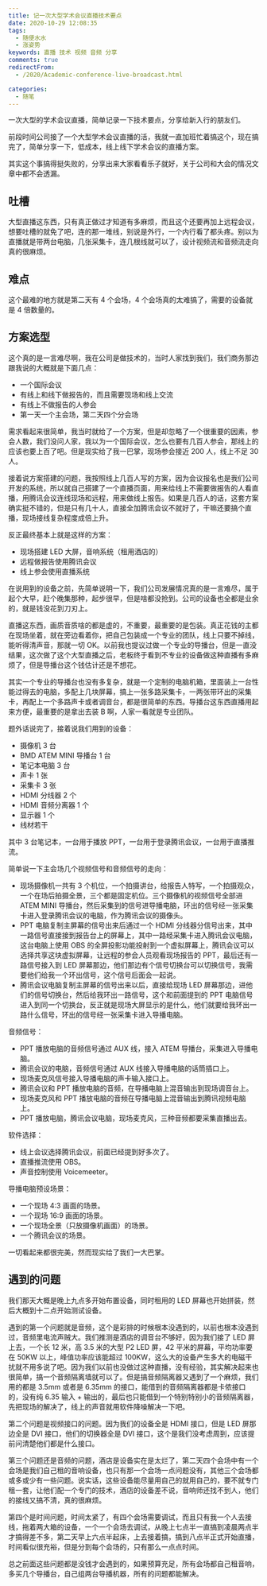 ```yaml
---
title: 记一次大型学术会议直播技术要点
date: 2020-10-29 12:08:35
tags: 
  - 随便水水
  - 涨姿势
keywords: 直播 技术 视频 音频 分享
comments: true
redirectFrom:
  - /2020/Academic-conference-live-broadcast.html

categories: 
  - 随笔
---
```


一次大型的学术会议直播，简单记录一下技术要点，分享给新入行的朋友们。

<!-- more -->

前段时间公司接了一个大型学术会议直播的活，我就一直加班忙着搞这个，现在搞完了，简单分享一下，低成本，线上线下学术会议的直播方案。

其实这个事搞得挺失败的，分享出来大家看看乐子就好，关于公司和大会的情况文章中都不会透漏。

## 吐槽

大型直播这东西，只有真正做过才知道有多麻烦，而且这个还要再加上远程会议，想要吐槽的就免了吧，连的那一堆线，别说是外行，一个内行看了都头疼。别以为直播就是带两台电脑，几张采集卡，连几根线就可以了，设计视频流和音频流走向真的很麻烦。

## 难点

这个最难的地方就是第二天有 4 个会场，4 个会场真的太难搞了，需要的设备就是 4 倍数量的。

## 方案选型

这个真的是一言难尽啊，我在公司是做技术的，当时人家找到我们，我们商务那边跟我说的大概就是下面几点：

- 一个国际会议
- 有线上和线下做报告的，而且需要现场和线上交流
- 有线上不做报告的人参会
- 第一天一个主会场，第二天四个分会场

需求看起来很简单，我当时就给了一个方案，但是却忽略了一个很重要的因素，参会人数，我们没问人家，我以为一个国际会议，怎么也要有几百人参会，那线上的应该也要上百了吧。但是现实给了我一巴掌，现场参会接近 200 人，线上不足 30 人。

接着说方案搭建的问题，我按照线上几百人写的方案，因为会议报名也是我们公司开发的系统，所以就自己搭建了一个直播页面，用来给线上不需要做报告的人看直播，用腾讯会议连线现场和远程，用来做线上报告。如果是几百人的话，这套方案确实挺不错的，但是只有几十人，直接全加腾讯会议不就好了，干嘛还要搞个直播，现场接线复杂程度成倍上升。

反正最终基本上就是这样的方案：

- 现场搭建 LED 大屏，音响系统（租用酒店的）
- 远程做报告使用腾讯会议
- 线上参会使用直播系统

在说用到的设备之前，先简单说明一下，我们公司发展情况真的是一言难尽，属于起个大早，赶个晚集那种，起步很早，但是啥都没抢到。公司的设备也全都是业余的，就是钱没花到刀刃上。

直播这东西，画质音质啥的都是虚的，不重要，最重要的是包装。真正花钱的主都在现场坐着，就在旁边看着你，把自己包装成一个专业的团队，线上只要不掉线，能听得清声音，那就一切 OK。以前我也提议过做一个专业的导播台，但是一直没结果，这次做了这个大型直播之后，老板终于看到不专业的设备做这种直播有多麻烦了，但是导播台这个钱估计还是不想花。

其实一个专业的导播台也没有多复杂，就是一个定制的电脑机箱，里面装上一台性能过得去的电脑，多配上几块屏幕，搞上一张多路采集卡，一两张带环出的采集卡，再配上一个多路声卡或者调音台，都是很简单的东西。导播台这东西直播用起来方便，最重要的是拿出去装 B 啊，人家一看就是专业团队。

题外话说完了，接着说我们用到的设备：

- 摄像机 3 台
- BMD ATEM MINI 导播台 1 台
- 笔记本电脑 3 台
- 声卡 1 张
- 采集卡 3 张
- HDMI 分线器 2 个
- HDMI 音频分离器 1 个
- 显示器 1 个
- 线材若干

其中 3 台笔记本，一台用于播放 PPT，一台用于登录腾讯会议，一台用于直播推流。

简单说一下主会场几个视频信号和音频信号的走向：

- 现场摄像机一共有 3 个机位，一个拍摄讲台，给报告人特写，一个拍摄观众，一个在场后拍摄全景，三个都是固定机位。三个摄像机的视频信号全部进 ATEM MINI 导播台，然后采集到的信号进导播电脑，环出的信号经一张采集卡进入登录腾讯会议的电脑，作为腾讯会议的摄像头。
- PPT 电脑复制主屏幕的信号出来后通过一个 HDMI 分线器分信号出来，其中一路信号直接接到报告台上的屏幕上，其中一路经采集卡进入腾讯会议电脑，这台电脑上使用 OBS 的全屏投影功能投射到一个虚拟屏幕上，腾讯会议可以选择共享这块虚拟屏幕，让远程的参会人员观看现场报告的 PPT，最后还有一路信号接入到 LED 屏幕那边，他们那边有个信号切换台可以切换信号，我需要他们给我一个环出信号，这个信号后面会一起说。
- 腾讯会议电脑复制主屏幕的信号出来以后，直接给现场 LED 屏幕那边，进他们的信号切换台，然后给我环出一路信号，这个和前面提到的 PPT 电脑信号进入到同一个切换台，反正就是现场大屏显示的是什么，他们就要给我环出一路什么信号，环出的信号经一张采集卡进入导播电脑。

音频信号：

- PPT 播放电脑的音频信号通过 AUX 线，接入 ATEM 导播台，采集进入导播电脑。
- 腾讯会议的电脑，音频信号通过 AUX 线接入导播电脑的话筒插口上。
- 现场麦克风信号接入导播电脑的声卡输入接口上。
- 腾讯会议和 PPT 播放电脑的音频，在导播电脑上混音输出到现场调音台上。
- 现场麦克风和 PPT 播放电脑的音频在导播电脑上混音输出到腾讯视频电脑上。
- PPT 播放电脑，腾讯会议电脑，现场麦克风，三种音频都要采集直播出去。

软件选择：

- 线上会议选择腾讯会议，前面已经提到好多次了。
- 直播推流使用 OBS。
- 声音控制使用 Voicemeeter。

导播电脑预设场景：

- 一个现场 4:3 画面的场景。
- 一个现场 16:9 画面的场景。
- 一个现场全景（只放摄像机画面）的场景。
- 一个腾讯会议的场景。

一切看起来都很完美，然而现实给了我们一大巴掌。

## 遇到的问题

我们那天大概是晚上九点多开始布置设备，同时租用的 LED 屏幕也开始拼装，然后大概到十二点开始测试设备。

遇到的第一个问题就是音频，这个是彩排的时候根本没遇到的，以前也根本没遇到过，音频里电流声贼大。我们推测是酒店的调音台不够好，因为我们接了 LED 屏上去，一个长 12 米，高 3.5 米的大型 P2 LED 屏，42 平米的屏幕，平均功率要在 50KW 以上，峰值功率应该能超过 100KW，这么大的设备产生多大的电磁干扰就不用多说了吧。因为我们以前也没做过这种直播，没有经验，其实解决起来也很简单，搞一个音频隔离墙就可以了。但是搞音频隔离器又遇到了一个麻烦，我们用的都是 3.5mm 或者是 6.35mm 的接口，能借到的音频隔离器都是卡侬接口的，没有纯 6.35 输入 + 输出的，最后也只能借到一个特别特别小的音频隔离器，先把现场的解决了，线上的声音就用软件降噪解决一下吧。

第二个问题是视频接口的问题。因为我们的设备全是 HDMI 接口，但是 LED 屏那边全是 DVI 接口，他们的切换器全是 DVI 接口，这个是我们没考虑周到，应该提前问清楚他们都是什么接口。

第三个问题还是音频的问题，酒店是设备实在是太烂了，第二天四个会场中有一个会场是我们自己租的音响设备，也只有那一个会场一点问题没有，其他三个会场都或多或少有一些问题。说实话，这些设备能尽量用自己的就用自己的，要不就专门租一套，让他们配一个专门的技术，酒店的设备差不说，音响师还找不到人，他们的接线又搞不清，真的很麻烦。

第四个是时间问题，时间太紧了，有四个会场需要调试，而且只有我一个人去接线，拖着两大箱的设备，一个一个会场去调试，从晚上七点半一直搞到凌晨两点半才搞得差不多，第二天早上六点半起床，上去接着搞，搞到八点半正式开始直播，时间看似很充裕，但是分到每个会场的，只有那么一点点时间。

总之前面这些问题都是没钱才会遇到的，如果预算充足，所有会场都自己租音响，多买几个导播台，自己组两台导播机器，所有的问题都能解决。
